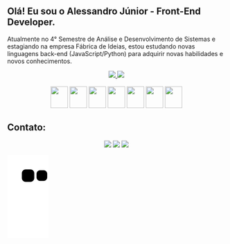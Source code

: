 ## Olá! Eu sou o Alessandro Júnior - Front-End Developer.

 Atualmente no 4° Semestre de Análise e Desenvolvimento de Sistemas e estagiando na empresa Fábrica de Ideias, estou estudando novas linguagens back-end (JavaScript/Python) para adquirir novas habilidades e novos conhecimentos.

 
 <div align="center">
  <a href="https://github.com/alvesalejr">
  <img height="180em" src="https://github-readme-stats.vercel.app/api?username=alvesalejr&show_icons=true&theme=dark&include_all_commits=true&count_private=true"/>
  <img height="180em" src="https://github-readme-stats.vercel.app/api/top-langs/?username=alvesalejr&layout=compact&langs_count=7&theme=dark"/>
  </a>
</div>
 
<div align="center"><br>
   <img height="50" width="40" src="https://cdn.jsdelivr.net/gh/devicons/devicon/icons/java/java-original.svg" />
   <img  height="50" width="40" src="https://cdn.jsdelivr.net/gh/devicons/devicon/icons/javascript/javascript-original.svg" />
   <img  height="50" width="40" src="https://cdn.jsdelivr.net/gh/devicons/devicon/icons/css3/css3-original.svg" />
   <img  height="50" width="40" src="https://cdn.jsdelivr.net/gh/devicons/devicon/icons/html5/html5-original.svg" />
   <img  height="50" width="40" src="https://cdn.jsdelivr.net/gh/devicons/devicon/icons/python/python-original.svg" />
   <img  height="50" width="40" src="https://cdn.jsdelivr.net/gh/devicons/devicon/icons/bootstrap/bootstrap-plain.svg" />
   <img  height="50" width="40" src="https://cdn.jsdelivr.net/gh/devicons/devicon/icons/visualstudio/visualstudio-plain.svg" />
</div>

 ## Contato:
 <div align="center">
  <a href = "mailto:alvesalejr@gmail.com"><img src="https://img.shields.io/badge/-Gmail-%23333?style=for-the-badge&logo=gmail&logoColor=white" target="_blank"></a>
  <a href="https://www.linkedin.com/in/alvesalejr" target="_blank"><img src="https://img.shields.io/badge/-LinkedIn-%230077B5?style=for-the-badge&logo=linkedin&logoColor=white" target="_blank"></a>
  <a href="https://instagram.com/dev.alvesalejr" target="_blank"><img src="https://img.shields.io/badge/-Instagram-%23E4405F?style=for-the-badge&logo=instagram&logoColor=white" target="_blank"></a>
 </div>
 
 ![Snake animation](https://github.com/alvesalejr/alvesalejr/blob/output/github-contribution-grid-snake.svg)
